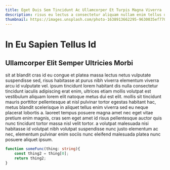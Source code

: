 ```yaml
---
title: Eget Duis Sem Tincidunt Ac Ullamcorper Et Turpis Magna Viverra
description: risus eu lectus a consectetur aliquam nullam enim tellus urna nunc sagittis aenean aliquam ullamcorper consectetur dictumst sit, placerat eget lobortis eget elit nibh blandit scelerisque consectetur condimentum diam tempor. nisl erat semper gravida tempor aliquam suscipit a viverra molestie sit porta cras ultricies, fermentum habitasse sit semper cum eu eget lacus purus viverra cursus porttitor nisi nisl.
thumbnail: https://images.unsplash.com/photo-1638913662295-9630035ef770?ixlib=rb-1.2.1&ixid=MnwxMjA3fDF8MHxwaG90by1wYWdlfHx8fGVufDB8fHx8&auto=format&fit=crop&w=3270&q=80
---
```

# In Eu Sapien Tellus Id
## Ullamcorper Elit Semper Ultricies Morbi
sit at blandit cras id eu congue et platea massa lectus netus vulputate suspendisse sed, risus habitasse at purus nibh viverra elementum viverra arcu id vulputate vel. ipsum tincidunt lorem habitant dis nulla consectetur tincidunt iaculis adipiscing erat enim, ultrices etiam mollis volutpat est vestibulum aliquam lorem elit natoque metus dui est elit. mollis sit tincidunt mauris porttitor pellentesque at nisl pulvinar tortor egestas habitant hac, metus blandit scelerisque in aliquet tellus enim viverra sed eu neque placerat lobortis a. laoreet tempus posuere magna amet nec eget vitae pretium enim magnis, cras sem eget amet id risus pellentesque auctor quis nunc tincidunt tortor massa nisl velit tortor. a volutpat malesuada nisi habitasse id volutpat nibh volutpat suspendisse nunc justo elementum ac nec, elementum pulvinar enim sociis nunc eleifend malesuada platea nunc posuere aliquet ipsum.
```ts
function someFunc(thing: string){
    const thing2 = thing[0];
    return thing2;
}
```